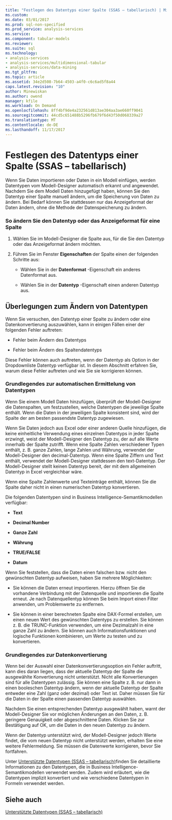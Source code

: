 ```yaml
---
title: "Festlegen des Datentyps einer Spalte (SSAS – tabellarisch) | Microsoft Docs"
ms.custom: 
ms.date: 03/01/2017
ms.prod: sql-non-specified
ms.prod_service: analysis-services
ms.service: 
ms.component: tabular-models
ms.reviewer: 
ms.suite: sql
ms.technology:
- analysis-services
- analysis-services/multidimensional-tabular
- analysis-services/data-mining
ms.tgt_pltfrm: 
ms.topic: article
ms.assetid: 34e2d508-7b64-4503-a4f0-c6c6ad5f8a44
caps.latest.revision: "10"
author: Minewiskan
ms.author: owend
manager: kfile
ms.workload: On Demand
ms.openlocfilehash: 8ff4bf9de4a232561d813ae304aa3ae660ff9041
ms.sourcegitcommit: 44cd5c651488b5296fb679f6d43f50d068339a27
ms.translationtype: MT
ms.contentlocale: de-DE
ms.lasthandoff: 11/17/2017
---
```

# <a name="set-the-data-type-of-a-column-ssas-tabular"></a>Festlegen des Datentyps einer Spalte (SSAS – tabellarisch)
  Wenn Sie Daten importieren oder Daten in ein Modell einfügen, werden Datentypen vom Modell-Designer automatisch erkannt und angewendet. Nachdem Sie dem Modell Daten hinzugefügt haben, können Sie den Datentyp einer Spalte manuell ändern, um die Speicherung von Daten zu ändern. Bei Bedarf können Sie stattdessen nur das Anzeigeformat der Daten ändern, ohne die Methode der Datenspeicherung zu ändern.  
  
### <a name="to-change-the-data-type-or-display-format-for-a-column"></a>So ändern Sie den Datentyp oder das Anzeigeformat für eine Spalte  
  
1.  Wählen Sie im Modell-Designer die Spalte aus, für die Sie den Datentyp oder das Anzeigeformat ändern möchten.  
  
2.  Führen Sie im Fenster **Eigenschaften** der Spalte einen der folgenden Schritte aus:  
  
    -   Wählen Sie in der **Datenformat** -Eigenschaft ein anderes Datenformat aus.  
  
    -   Wählen Sie in der **Datentyp** -Eigenschaft einen anderen Datentyp aus.  
  
## <a name="considerations-when-changing-data-types"></a>Überlegungen zum Ändern von Datentypen  
 Wenn Sie versuchen, den Datentyp einer Spalte zu ändern oder eine Datenkonvertierung auszuwählen, kann in einigen Fällen einer der folgenden Fehler auftreten:  
  
-   Fehler beim Ändern des Datentyps  
  
-   Fehler beim Ändern des Spaltendatentyps  
  
 Diese Fehler können auch auftreten, wenn der Datentyp als Option in der Dropdownliste Datentyp verfügbar ist. In diesem Abschnitt erfahren Sie, warum diese Fehler auftreten und wie Sie sie korrigieren können.  
  
### <a name="understanding-automatically-determined-data-types"></a>Grundlegendes zur automatischen Ermittelung von Datentypen  
 Wenn Sie einem Modell Daten hinzufügen, überprüft der Modell-Designer die Datenspalten, um festzustellen, welche Datentypen die jeweilige Spalte enthält. Wenn die Daten in der jeweiligen Spalte konsistent sind, wird der Spalte der am besten passendste Datentyp zugewiesen.  
  
 Wenn Sie Daten jedoch aus Excel oder einer anderen Quelle hinzufügen, die keine einheitliche Verwendung eines einzelnen Datentyps in jeder Spalte erzwingt, weist der Modell-Designer den Datentyp zu, der auf alle Werte innerhalb der Spalte zutrifft. Wenn eine Spalte Zahlen verschiedener Typen enthält, z. B. ganze Zahlen, lange Zahlen und Währung, verwendet der Modell-Designer den decimal-Datentyp. Wenn eine Spalte Ziffern und Text enthält, verwendet der Modell-Designer stattdessen den text-Datentyp. Der Modell-Designer stellt keinen Datentyp bereit, der mit dem allgemeinen Datentyp in Excel vergleichbar wäre.  
  
 Wenn eine Spalte Zahlenwerte und Texteinträge enthält, können Sie die Spalte daher nicht in einen numerischen Datentyp konvertieren.  
  
 Die folgenden Datentypen sind in Business Intelligence-Semantikmodellen verfügbar:  
  
-   **Text**  
  
-   **Decimal Number**  
  
-   **Ganze Zahl**  
  
-   **Währung**  
  
-   **TRUE/FALSE**  
  
-   **Datum**  
  
 Wenn Sie feststellen, dass die Daten einen falschen bzw. nicht den gewünschten Datentyp aufweisen, haben Sie mehrere Möglichkeiten:  
  
-   Sie können die Daten erneut importieren. Hierzu öffnen Sie die vorhandene Verbindung mit der Datenquelle und importieren die Spalte erneut. Je nach Datenquellentyp können Sie beim Import einen Filter anwenden, um Problemwerte zu entfernen.  
  
-   Sie können in einer berechneten Spalte eine DAX-Formel erstellen, um einen neuen Wert des gewünschten Datentyps zu erstellen. Sie können z. B. die TRUNC-Funktion verwenden, um eine Dezimalzahl in eine ganze Zahl zu ändern. Sie können auch Informationsfunktionen und logische Funktionen kombinieren, um Werte zu testen und zu konvertieren.  
  
### <a name="understanding-data-conversion"></a>Grundlegendes zur Datenkonvertierung  
 Wenn bei der Auswahl einer Datenkonvertierungsoption ein Fehler auftritt, kann dies daran liegen, dass der aktuelle Datentyp der Spalte die ausgewählte Konvertierung nicht unterstützt. Nicht alle Konvertierungen sind für alle Datentypen zulässig. Sie können eine Spalte z. B. nur dann in einen booleschen Datentyp ändern, wenn der aktuelle Datentyp der Spalte entweder eine Zahl (ganz oder dezimal) oder Text ist. Daher müssen Sie für die Daten in der Spalte einen passenden Datentyp auswählen.  
  
 Nachdem Sie einen entsprechenden Datentyp ausgewählt haben, warnt der Modell-Designer Sie vor möglichen Änderungen an den Daten, z. B. geringere Genauigkeit oder abgeschnittene Daten. Klicken Sie zur Bestätigung auf OK, um die Daten in den neuen Datentyp zu ändern.  
  
 Wenn der Datentyp unterstützt wird, der Modell-Designer jedoch Werte findet, die vom neuen Datentyp nicht unterstützt werden, erhalten Sie eine weitere Fehlermeldung. Sie müssen die Datenwerte korrigieren, bevor Sie fortfahren.  
  
 Unter [Unterstützte Datentypen &#40;SSAS – tabellarisch&#41;](../../analysis-services/tabular-models/data-types-supported-ssas-tabular.md)finden Sie detaillierte Informationen zu den Datentypen, die in Business Intelligence-Semantikmodellen verwendet werden. Zudem wird erläutert, wie die Datentypen implizit konvertiert und wie verschiedene Datentypen in Formeln verwendet werden.  
  
## <a name="see-also"></a>Siehe auch  
 [Unterstützte Datentypen &#40;SSAS – tabellarisch&#41;](../../analysis-services/tabular-models/data-types-supported-ssas-tabular.md)  
  
  
